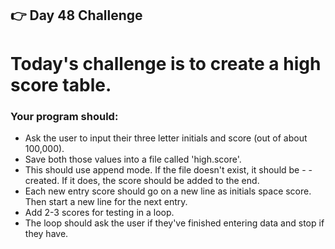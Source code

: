 ## 👉 Day 48 Challenge
# Today's challenge is to create a high score table.

### Your program should:

- Ask the user to input their three letter initials and score (out of about 100,000).
- Save both those values into a file called 'high.score'.
- This should use append mode. If the file doesn't exist, it should be - - created. If it does, the score should be added to the end.
- Each new entry score should go on a new line as initials space score. Then start a new line for the next entry.
- Add 2-3 scores for testing in a loop.
- The loop should ask the user if they've finished entering data and stop if they have.